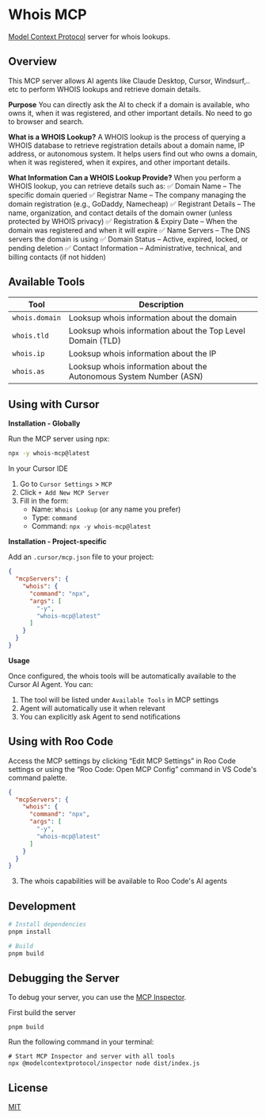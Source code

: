 # Whois MCP

[Model Context Protocol](https://modelcontextprotocol.io) server for whois lookups.

## Overview

This MCP server allows AI agents like Claude Desktop, Cursor, Windsurf,.. etc to perform WHOIS lookups and retrieve domain details. 

**Purpose**
You can directly ask the AI to check if a domain is available, who owns it, when it was registered, and other important details. No need to go to browser and search.

**What is a WHOIS Lookup?**
A WHOIS lookup is the process of querying a WHOIS database to retrieve registration details about a domain name, IP address, or autonomous system. It helps users find out who owns a domain, when it was registered, when it expires, and other important details.

**What Information Can a WHOIS Lookup Provide?**
When you perform a WHOIS lookup, you can retrieve details such as:
✅ Domain Name – The specific domain queried
✅ Registrar Name – The company managing the domain registration (e.g., GoDaddy, Namecheap)
✅ Registrant Details – The name, organization, and contact details of the domain owner (unless protected by WHOIS privacy)
✅ Registration & Expiry Date – When the domain was registered and when it will expire
✅ Name Servers – The DNS servers the domain is using
✅ Domain Status – Active, expired, locked, or pending deletion
✅ Contact Information – Administrative, technical, and billing contacts (if not hidden)

## Available Tools

| Tool                  | Description                                |
| --------------------- | ------------------------------------------ |
| `whois.domain`        | Looksup whois information about the domain |
| `whois.tld`           | Looksup whois information about the Top Level Domain (TLD)    |
| `whois.ip`            | Looksup whois information about the IP     |
| `whois.as`            | Looksup whois information about the Autonomous System Number (ASN)     |

## Using with Cursor

**Installation - Globally**

Run the MCP server using npx:

```bash
npx -y whois-mcp@latest
```

In your Cursor IDE

1. Go to `Cursor Settings` > `MCP`
2. Click `+ Add New MCP Server`
3. Fill in the form:
   - Name: `Whois Lookup` (or any name you prefer)
   - Type: `command`
   - Command: `npx -y whois-mcp@latest`


**Installation - Project-specific**

Add an `.cursor/mcp.json` file to your project:

```json
{
  "mcpServers": {
    "whois": {
      "command": "npx",
      "args": [
        "-y",
        "whois-mcp@latest"
      ]
    }
  }
}
```

**Usage**

Once configured, the whois tools will be automatically available to the Cursor AI Agent. You can:

1. The tool will be listed under `Available Tools` in MCP settings
2. Agent will automatically use it when relevant
3. You can explicitly ask Agent to send notifications

## Using with Roo Code
Access the MCP settings by clicking “Edit MCP Settings” in Roo Code settings or using the “Roo Code: Open MCP Config” command in VS Code's command palette.

```json
{
  "mcpServers": {
    "whois": {
      "command": "npx",
      "args": [
        "-y",
        "whois-mcp@latest"
      ]
    }
  }
}
```
3. The whois capabilities will be available to Roo Code's AI agents

## Development

```bash
# Install dependencies
pnpm install

# Build
pnpm build

```

## Debugging the Server

To debug your server, you can use the [MCP Inspector](https://github.com/modelcontextprotocol/inspector).

First build the server

```
pnpm build
```

Run the following command in your terminal:

```
# Start MCP Inspector and server with all tools
npx @modelcontextprotocol/inspector node dist/index.js
```

## License

[MIT](LICENSE)
